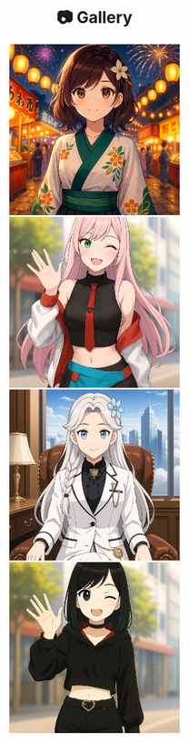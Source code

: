 <h1 align="center">📷 Gallery</h1>

<div align="center">
  <a href="https://github.com/DxrRin/ai_source/tree/Aiko_Shirasaki" target="_blank">
    <img src="https://raw.githubusercontent.com/DxrRin/ai_source/refs/heads/Aiko_Shirasaki/image/aiko_avatar.webp" width="300"/>
  </a>

  <a href="https://github.com/DxrRin/ai_source/tree/Yuna_Hanabira" target="_blank">
    <img src="https://raw.githubusercontent.com/DxrRin/ai_source/refs/heads/Yuna_Hanabira/image/yuna_avatar.webp" width="300"/>
  </a>

  <a href="https://github.com/DxrRin/ai_source/tree/Elara_Quinn" target="_blank">
    <img src="https://raw.githubusercontent.com/DxrRin/ai_source/refs/heads/Elara_Quinn/image/elara_avatar.webp" width="300"/>
  </a>

  <a href="https://github.com/DxrRin/ai_source/tree/Erina_Zafira" target="_blank">
    <img src="https://raw.githubusercontent.com/DxrRin/ai_source/refs/heads/Erina_Zafira/image/erina_avatar.webp" width="300"/>
  </a>
</div>

